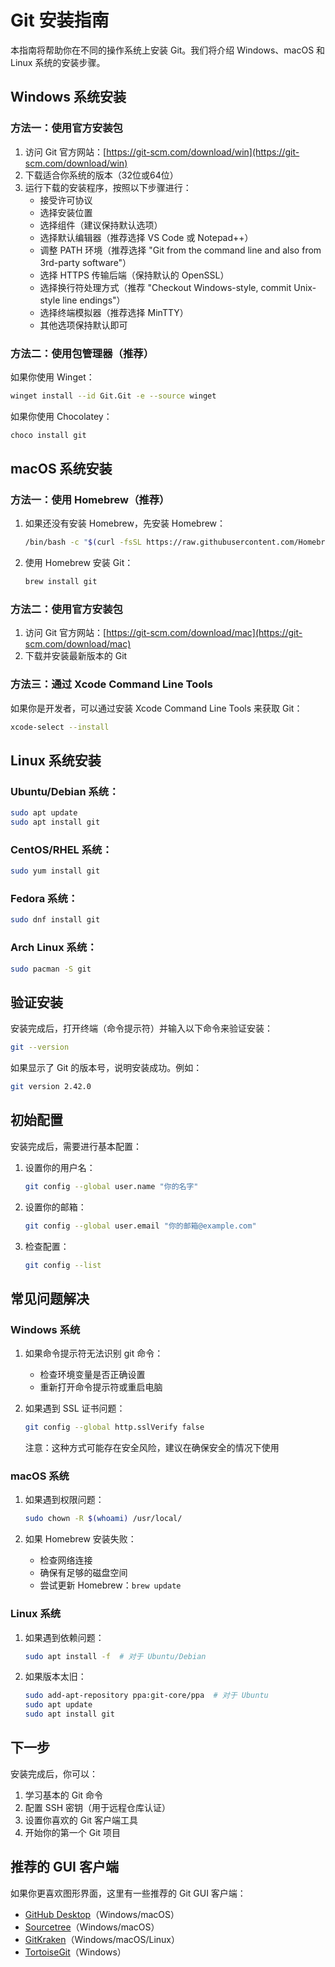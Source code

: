 # Git 安装指南

本指南将帮助你在不同的操作系统上安装 Git。我们将介绍 Windows、macOS 和 Linux 系统的安装步骤。

## Windows 系统安装

### 方法一：使用官方安装包

1. 访问 Git 官方网站：[https://git-scm.com/download/win](https://git-scm.com/download/win)
2. 下载适合你系统的版本（32位或64位）
3. 运行下载的安装程序，按照以下步骤进行：
   - 接受许可协议
   - 选择安装位置
   - 选择组件（建议保持默认选项）
   - 选择默认编辑器（推荐选择 VS Code 或 Notepad++）
   - 调整 PATH 环境（推荐选择 "Git from the command line and also from 3rd-party software"）
   - 选择 HTTPS 传输后端（保持默认的 OpenSSL）
   - 选择换行符处理方式（推荐 "Checkout Windows-style, commit Unix-style line endings"）
   - 选择终端模拟器（推荐选择 MinTTY）
   - 其他选项保持默认即可

### 方法二：使用包管理器（推荐）

如果你使用 Winget：
```bash
winget install --id Git.Git -e --source winget
```

如果你使用 Chocolatey：
```bash
choco install git
```

## macOS 系统安装

### 方法一：使用 Homebrew（推荐）

1. 如果还没有安装 Homebrew，先安装 Homebrew：
   ```bash
   /bin/bash -c "$(curl -fsSL https://raw.githubusercontent.com/Homebrew/install/HEAD/install.sh)"
   ```

2. 使用 Homebrew 安装 Git：
   ```bash
   brew install git
   ```

### 方法二：使用官方安装包

1. 访问 Git 官方网站：[https://git-scm.com/download/mac](https://git-scm.com/download/mac)
2. 下载并安装最新版本的 Git

### 方法三：通过 Xcode Command Line Tools

如果你是开发者，可以通过安装 Xcode Command Line Tools 来获取 Git：
```bash
xcode-select --install
```

## Linux 系统安装

### Ubuntu/Debian 系统：
```bash
sudo apt update
sudo apt install git
```

### CentOS/RHEL 系统：
```bash
sudo yum install git
```

### Fedora 系统：
```bash
sudo dnf install git
```

### Arch Linux 系统：
```bash
sudo pacman -S git
```

## 验证安装

安装完成后，打开终端（命令提示符）并输入以下命令来验证安装：

```bash
git --version
```

如果显示了 Git 的版本号，说明安装成功。例如：
```bash
git version 2.42.0
```

## 初始配置

安装完成后，需要进行基本配置：

1. 设置你的用户名：
   ```bash
   git config --global user.name "你的名字"
   ```

2. 设置你的邮箱：
   ```bash
   git config --global user.email "你的邮箱@example.com"
   ```

3. 检查配置：
   ```bash
   git config --list
   ```

## 常见问题解决

### Windows 系统

1. 如果命令提示符无法识别 git 命令：
   - 检查环境变量是否正确设置
   - 重新打开命令提示符或重启电脑

2. 如果遇到 SSL 证书问题：
   ```bash
   git config --global http.sslVerify false
   ```
   注意：这种方式可能存在安全风险，建议在确保安全的情况下使用

### macOS 系统

1. 如果遇到权限问题：
   ```bash
   sudo chown -R $(whoami) /usr/local/
   ```

2. 如果 Homebrew 安装失败：
   - 检查网络连接
   - 确保有足够的磁盘空间
   - 尝试更新 Homebrew：`brew update`

### Linux 系统

1. 如果遇到依赖问题：
   ```bash
   sudo apt install -f  # 对于 Ubuntu/Debian
   ```

2. 如果版本太旧：
   ```bash
   sudo add-apt-repository ppa:git-core/ppa  # 对于 Ubuntu
   sudo apt update
   sudo apt install git
   ```

## 下一步

安装完成后，你可以：

1. 学习基本的 Git 命令
2. 配置 SSH 密钥（用于远程仓库认证）
3. 设置你喜欢的 Git 客户端工具
4. 开始你的第一个 Git 项目

## 推荐的 GUI 客户端

如果你更喜欢图形界面，这里有一些推荐的 Git GUI 客户端：

- [GitHub Desktop](https://desktop.github.com/)（Windows/macOS）
- [Sourcetree](https://www.sourcetreeapp.com/)（Windows/macOS）
- [GitKraken](https://www.gitkraken.com/)（Windows/macOS/Linux）
- [TortoiseGit](https://tortoisegit.org/)（Windows）
